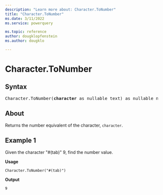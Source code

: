 ```yaml
---
description: "Learn more about: Character.ToNumber"
title: "Character.ToNumber"
ms.date: 3/11/2022
ms.service: powerquery

ms.topic: reference
author: dougklopfenstein
ms.author: dougklo

---
```

# Character.ToNumber

## Syntax

<pre>
Character.ToNumber(<b>character</b> as nullable text) as nullable number
</pre>
  
## About

Returns the number equivalent of the character, `character`.

## Example 1

Given the character "#(tab)" 9, find the number value.

**Usage**

```powerquery-m
Character.ToNumber("#(tab)")
```

**Output**

`9`

